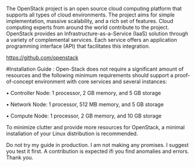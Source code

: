 The OpenStack project is an open source cloud computing platform that supports all types
of cloud environments. The project aims for simple implementation, massive scalability, and
a rich set of features. Cloud computing experts from around the world contribute to the
project.
OpenStack provides an Infrastructure-as-a-Service (IaaS) solution through a variety of complemental
services. Each service offers an application programming interface (API) that facilitates
this integration.

https://github.com/openstack

#Installation Guide : 
Open-Stack does not require a significant amount of resources and the following minimum requirements should support a proof-of-concept environment with core services and several instances:

• Controller Node: 1 processor, 2 GB memory, and 5 GB storage

• Network Node: 1 processor, 512 MB memory, and 5 GB storage

• Compute Node: 1 processor, 2 GB memory, and 10 GB storage

To minimize clutter and provide more resources for OpenStack, a minimal installation of your Linux distribution is recommended.

Do not try my guide in production. I am not making any promises. 
I suggest you test it first. A contribution is expected ifi you find anomalies and errors. Thank you. 
